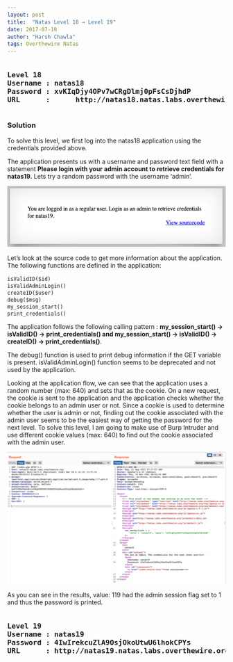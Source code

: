 ```yaml
---
layout: post
title:  "Natas Level 18 → Level 19"
date: 2017-07-10
author: "Harsh Chawla"
tags: Overthewire Natas
---
```

<pre><h3><b>Level 18
Username : natas18
Password : xvKIqDjy4OPv7wCRgDlmj0pFsCsDjhdP
URL      :      http://natas18.natas.labs.overthewire.org</b></h3></pre>

### Solution

To solve this level, we first log into the natas18 application using the credentials provided above.

The application presents us with a username and password text field with a statement **Please login with your admin account to retrieve credentials for natas19.** Lets try a random password with the username ‘admin’.

![Natas18-1](/assets/images/Natas18-1.png)

Let’s look at the source code to get more information about the application. The following functions are defined in the application:

```
isValidID($id)
isValidAdminLogin()
createID($user)
debug($msg)
my_session_start()
print_credentials()
```

The application follows the following calling pattern : **my_session_start() -> isValidID() -> print_credentials() and my_session_start() -> isValidID() -> createID() -> print_credentials()**.

The debug() function is used to print debug information if the GET variable is present. isValidAdminLogin() function seems to be deprecated and not used by the application.

Looking at the application flow, we can see that the application uses a random number (max: 640) and sets that as the cookie. On a new request, the cookie is sent to the application and the application checks whether the cookie belongs to an admin user or not. Since a cookie is used to determine whether the user is admin or not, finding out the cookie associated with the admin user seems to be the easiest way of getting the password for the next level. To solve this level, I am going to make use of Burp Intruder and use different cookie values (max: 640) to find out the cookie associated with the admin user.

![Natas18-2](/assets/images/Natas18-2.png)

As you can see in the results, value: 119 had the admin session flag set to 1 and thus the password is printed.

<pre><h3><b>Level 19
Username : natas19
Password : 4IwIrekcuZlA9OsjOkoUtwU6lhokCPYs
URL      : http://natas19.natas.labs.overthewire.org</b></h3></pre>

